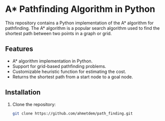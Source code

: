 # A* Pathfinding Algorithm in Python

This repository contains a Python implementation of the A* algorithm for pathfinding. The A* algorithm is a popular search algorithm used to find the shortest path between two points in a graph or grid.

## Features

- A* algorithm implementation in Python.
- Support for grid-based pathfinding problems.
- Customizable heuristic function for estimating the cost.
- Returns the shortest path from a start node to a goal node.

## Installation

1. Clone the repository:

   ```bash
   git clone https://github.com/ahmetdem/path_finding.git
